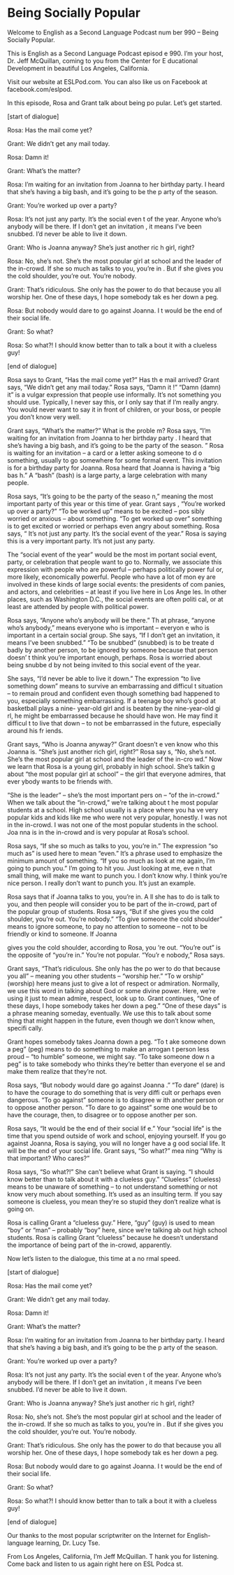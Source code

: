 # Being Socially Popular

Welcome to English as a Second Language Podcast num ber 990 – Being Socially Popular.  

This is English as a Second Language Podcast episod e 990. I’m your host, Dr. Jeff McQuillan, coming to you from the Center for E ducational Development in beautiful Los Angeles, California.  

Visit our website at ESLPod.com. You can also like us on Facebook at facebook.com/eslpod. 

In this episode, Rosa and Grant talk about being po pular. Let’s get started.  

[start of dialogue] 

Rosa: Has the mail come yet? 

Grant: We didn’t get any mail today. 

Rosa: Damn it! 

Grant: What’s the matter? 

Rosa: I’m waiting for an invitation from Joanna to her birthday party. I heard that she’s having a big bash, and it’s going to be the p arty of the season. 

Grant: You’re worked up over a party? 

Rosa: It’s not just any party. It’s the social even t of the year. Anyone who’s anybody will be there. If I don’t get an invitation , it means I’ve been snubbed. I’d never be able to live it down. 

Grant: Who is Joanna anyway? She’s just another ric h girl, right? 

Rosa: No, she’s not. She’s the most popular girl at  school and the leader of the in-crowd. If she so much as talks to you, you’re in . But if she gives you the cold shoulder, you’re out. You’re nobody. 

Grant: That’s ridiculous. She only has the power to  do that because you all worship her. One of these days, I hope somebody tak es her down a peg. 

Rosa: But nobody would dare to go against Joanna. I t would be the end of their social life. 

Grant: So what? 

Rosa: So what?! I should know better than to talk a bout it with a clueless guy! 

[end of dialogue] 

Rosa says to Grant, “Has the mail come yet?” Has th e mail arrived? Grant says, “We didn’t get any mail today.” Rosa says, “Damn it !” “Damn (damn) it” is a vulgar expression that people use informally. It’s not something you should use. Typically, I never say this, or I only say that if I’m really angry. You would never want to say it in front of children, or your boss, or people you don’t know very well.  

Grant says, “What’s the matter?” What is the proble m? Rosa says, “I’m waiting for an invitation from Joanna to her birthday party . I heard that she’s having a big bash, and it’s going to be the party of the season. ” Rosa is waiting for an invitation – a card or a letter asking someone to d o something, usually to go somewhere for some formal event. This invitation is  for a birthday party for Joanna. Rosa heard that Joanna is having a “big bas h.” A “bash” (bash) is a large party, a large celebration with many people.  

Rosa says, “It’s going to be the party of the seaso n,” meaning the most important party of this year or this time of year. Grant says , “You’re worked up over a party?” “To be worked up” means to be excited – pos sibly worried or anxious – about something. “To get worked up over” something is to get excited or worried or perhaps even angry about something. Rosa says, “ It’s not just any party. It’s the social event of the year.” Rosa is saying this is a very important party. It’s not just any party.  

The “social event of the year” would be the most im portant social event, party, or celebration that people want to go to. Normally, we  associate this expression with people who are powerful – perhaps politically power ful or, more likely, economically powerful. People who have a lot of mon ey are involved in these kinds of large social events: the presidents of com panies, and actors, and celebrities – at least if you live here in Los Ange les. In other places, such as Washington D.C., the social events are often politi cal, or at least are attended by people with political power. 

Rosa says, “Anyone who’s anybody will be there.” Th at phrase, “anyone who’s anybody,” means everyone who is important – everyon e who is important in a certain social group. She says, “If I don’t get an invitation, it means I’ve been snubbed.” “To be snubbed” (snubbed) is to be treate d badly by another person, to be ignored by someone because that person doesn’ t think you’re important enough, perhaps. Rosa is worried about being snubbe d by not being invited to this social event of the year.  

She says, “I’d never be able to live it down.” The expression “to live something down” means to survive an embarrassing and difficul t situation – to remain proud and confident even though something bad happened to  you, especially something embarrassing. If a teenage boy who’s good  at basketball plays a nine- year-old girl and is beaten by the nine-year-old gi rl, he might be embarrassed because he should have won. He may find it difficul t to live that down – to not be embarrassed in the future, especially around his fr iends.  

Grant says, “Who is Joanna anyway?” Grant doesn’t e ven know who this Joanna is. “She’s just another rich girl, right?” Rosa say s, “No, she’s not. She’s the most popular girl at school and the leader of the in-cro wd.” Now we learn that Rosa is a young girl, probably in high school. She’s talkin g about “the most popular girl at school” – the girl that everyone admires, that ever ybody wants to be friends with.  

“She is the leader” – she’s the most important pers on – “of the in-crowd.” When we talk about the “in-crowd,” we’re talking about t he most popular students at a school. High school usually is a place where you ha ve very popular kids and kids like me who were not very popular, honestly. I was not in the in-crowd. I was not one of the most popular students in the school. Joa nna is in the in-crowd and is very popular at Rosa’s school.  

Rosa says, “If she so much as talks to you, you’re in.” The expression “so much as” is used here to mean “even.” It’s a phrase used  to emphasize the minimum amount of something. “If you so much as look at me again, I’m going to punch you.” I’m going to hit you. Just looking at me, eve n that small thing, will make me want to punch you. I don’t know why. I think you’re  nice person. I really don’t want to punch you. It’s just an example.  

Rosa says that if Joanna talks to you, you’re in. A ll she has to do is talk to you, and then people will consider you to be part of the  in-crowd, part of the popular group of students. Rosa says, “But if she gives you  the cold shoulder, you’re out. You’re nobody.” “To give someone the cold shoulder”  means to ignore someone, to pay no attention to someone – not to be friendly  or kind to someone. If Joanna  

gives you the cold shoulder, according to Rosa, you ’re out. “You’re out” is the opposite of “you’re in.” You’re not popular. “You’r e nobody,” Rosa says. 

Grant says, “That’s ridiculous. She only has the po wer to do that because you all” – meaning you other students – “worship her.” “To w orship” (worship) here means just to give a lot of respect or admiration. Normally, we use this word in talking about God or some divine power. Here, we’re  using it just to mean admire, respect, look up to. Grant continues, “One of these days, I hope somebody takes her down a peg.” “One of these days”  is a phrase meaning someday, eventually. We use this to talk about some thing that might happen in the future, even though we don’t know when, specifi cally.  

Grant hopes somebody takes Joanna down a peg. “To t ake someone down a peg” (peg) means to do something to make an arrogan t person less proud – “to humble” someone, we might say. “To take someone dow n a peg” is to take somebody who thinks they’re better than everyone el se and make them realize that they’re not.  

Rosa says, “But nobody would dare go against Joanna .” “To dare” (dare) is to have the courage to do something that is very diffi cult or perhaps even dangerous. “To go against” someone is to disagree w ith another person or to oppose another person. “To dare to go against” some one would be to have the courage, then, to disagree or to oppose another per son.  

Rosa says, “It would be the end of their social lif e.” Your “social life” is the time that you spend outside of work and school, enjoying  yourself. If you go against Joanna, Rosa is saying, you will no longer have a g ood social life. It will be the end of your social life. Grant says, “So what?” mea ning “Why is that important? Who cares?”  

Rosa says, “So what?!” She can’t believe what Grant  is saying. “I should know better than to talk about it with a clueless guy.” “Clueless” (clueless) means to be unaware of something – to not understand something or not know very much about something. It’s used as an insulting term. If  you say someone is clueless, you mean they’re so stupid they don’t realize what is going on.  

Rosa is calling Grant a “clueless guy.” Here, “guy”  (guy) is used to mean “boy” or “man” – probably “boy” here, since we’re talking ab out high school students. Rosa is calling Grant “clueless” because he doesn’t  understand the importance of being part of the in-crowd, apparently. 

Now let’s listen to the dialogue, this time at a no rmal speed.   

 [start of dialogue] 

Rosa: Has the mail come yet? 

Grant: We didn’t get any mail today. 

Rosa: Damn it! 

Grant: What’s the matter? 

Rosa: I’m waiting for an invitation from Joanna to her birthday party. I heard that she’s having a big bash, and it’s going to be the p arty of the season. 

Grant: You’re worked up over a party? 

Rosa: It’s not just any party. It’s the social even t of the year. Anyone who’s anybody will be there. If I don’t get an invitation , it means I’ve been snubbed. I’d never be able to live it down. 

Grant: Who is Joanna anyway? She’s just another ric h girl, right? 

Rosa: No, she’s not. She’s the most popular girl at  school and the leader of the in-crowd. If she so much as talks to you, you’re in . But if she gives you the cold shoulder, you’re out. You’re nobody. 

Grant: That’s ridiculous. She only has the power to  do that because you all worship her. One of these days, I hope somebody tak es her down a peg. 

Rosa: But nobody would dare to go against Joanna. I t would be the end of their social life. 

Grant: So what? 

Rosa: So what?! I should know better than to talk a bout it with a clueless guy! 

[end of dialogue] 

Our thanks to the most popular scriptwriter on the Internet for English-language learning, Dr. Lucy Tse. 

 From Los Angeles, California, I’m Jeff McQuillan. T hank you for listening. Come back and listen to us again right here on ESL Podca st. 

